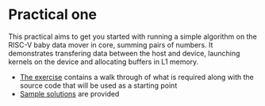 # Practical one

This practical aims to get you started with running a simple algorithm on the RISC-V baby data mover in core, summing pairs of numbers. It demonstrates transfering data between the host and device, launching kernels on the device and allocating buffers in L1 memory.

* [The exercise](exercise) contains a walk through of what is required along with the source code that will be used as a starting point
* [Sample solutions](sample_solutions) are provided
